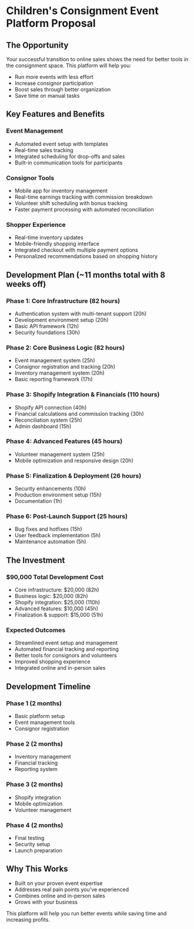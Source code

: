 # Children's Consignment Event Platform Proposal

## The Opportunity

Your successful transition to online sales shows the need for better tools in the consignment space. This platform will help you:

- Run more events with less effort
- Increase consignor participation
- Boost sales through better organization
- Save time on manual tasks

## Key Features and Benefits

### Event Management
- Automated event setup with templates
- Real-time sales tracking
- Integrated scheduling for drop-offs and sales
- Built-in communication tools for participants

### Consignor Tools
- Mobile app for inventory management
- Real-time earnings tracking with commission breakdown
- Volunteer shift scheduling with bonus tracking
- Faster payment processing with automated reconciliation

### Shopper Experience
- Real-time inventory updates
- Mobile-friendly shopping interface
- Integrated checkout with multiple payment options
- Personalized recommendations based on shopping history

## Development Plan (~11 months total with 8 weeks off)

### Phase 1: Core Infrastructure (82 hours)
- Authentication system with multi-tenant support (20h)
- Development environment setup (20h)
- Basic API framework (12h)
- Security foundations (30h)

### Phase 2: Core Business Logic (82 hours)
- Event management system (25h)
- Consignor registration and tracking (20h)
- Inventory management system (20h)
- Basic reporting framework (17h)

### Phase 3: Shopify Integration & Financials (110 hours)
- Shopify API connection (40h)
- Financial calculations and commission tracking (30h)
- Reconciliation system (25h)
- Admin dashboard (15h)

### Phase 4: Advanced Features (45 hours)
- Volunteer management system (25h)
- Mobile optimization and responsive design (20h)

### Phase 5: Finalization & Deployment (26 hours)
- Security enhancements (10h)
- Production environment setup (15h)
- Documentation (1h)

### Phase 6: Post-Launch Support (25 hours)
- Bug fixes and hotfixes (15h)
- User feedback implementation (5h)
- Maintenance automation (5h)

## The Investment

### $90,000 Total Development Cost
- Core infrastructure: $20,000 (82h)
- Business logic: $20,000 (82h)
- Shopify integration: $25,000 (110h)
- Advanced features: $10,000 (45h)
- Finalization & support: $15,000 (51h)

### Expected Outcomes
- Streamlined event setup and management
- Automated financial tracking and reporting
- Better tools for consignors and volunteers
- Improved shopping experience
- Integrated online and in-person sales

## Development Timeline

### Phase 1 (2 months)
- Basic platform setup
- Event management tools
- Consignor registration

### Phase 2 (2 months)
- Inventory management
- Financial tracking
- Reporting system

### Phase 3 (2 months)
- Shopify integration
- Mobile optimization
- Volunteer management

### Phase 4 (2 months)
- Final testing
- Security setup
- Launch preparation

## Why This Works

- Built on your proven event expertise
- Addresses real pain points you've experienced
- Combines online and in-person sales
- Grows with your business

This platform will help you run better events while saving time and increasing profits.